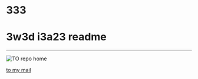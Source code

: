 # 333
# 3w3d i3a23 readme
***

![TO repo home](https://kaichelin.github.io/JStest/)

<a href="mailto:kaichelin@gmail.com">to my mail</a>